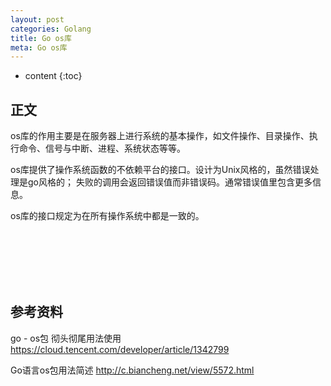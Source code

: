 ```yaml
---
layout: post
categories: Golang
title: Go os库
meta: Go os库
---
```

* content
{:toc}

## 正文

os库的作用主要是在服务器上进行系统的基本操作，如文件操作、目录操作、执行命令、信号与中断、进程、系统状态等等。

os库提供了操作系统函数的不依赖平台的接口。设计为Unix风格的，虽然错误处理是go风格的；
失败的调用会返回错误值而非错误码。通常错误值里包含更多信息。

os库的接口规定为在所有操作系统中都是一致的。




<br/><br/><br/><br/><br/>
## 参考资料

go - os包 彻头彻尾用法使用 <https://cloud.tencent.com/developer/article/1342799>

Go语言os包用法简述 <http://c.biancheng.net/view/5572.html>
